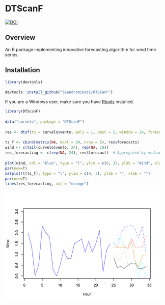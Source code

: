 
DTScanF
=======

[![DOI](https://zenodo.org/badge/108149425.svg)](https://zenodo.org/badge/latestdoi/108149425)

Overview
--------

An R package implementing innovative forecasting algorithm for wind time series.

Installation
------------

``` r
library(devtools)

devtools::install_github("leandromineti/DTScanF")
```

If you are a Windows user, make sure you have [Rtools](https://cran.r-project.org/bin/windows/Rtools/) installed.

``` r
library(DTScanF)

data("curvelo", package = "DTScanF")

res <- dtsf(ts = curvelo$vento, poli = 1, best = 5, window = 24, forecast = 10)

ts_f <- cbind(matrix(NA, ncol = 24, nrow = 5), res$forecasts)
wind <- c(tail(curvelo$vento, 24), rep(NA, 10))
res_forecasting <- c(rep(NA, 24), res$forecast)  # Aggregated by median

plot(wind, col = "blue", type = "l", ylim = c(0, 3), ylab = "Wind", xlab = "Hour")
par(new=T)
matplot(t(ts_f), type = "l", ylim = c(0, 3), ylab = "", xlab = "")
par(new=T)
lines(res_forecasting, col = "orange")
```

![](README_files/figure-markdown_github/unnamed-chunk-2-1.png)
